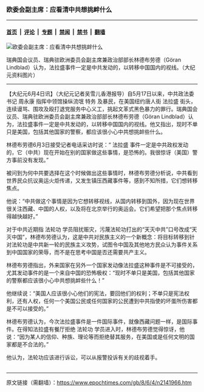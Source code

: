 ### 欧委会副主席：应看清中共想挑衅什么

---

#### [首页](../../../..?n2141966) &nbsp;|&nbsp; [评论](../../../../../epoch-comment?n2141966) &nbsp;|&nbsp; [专题](../../../../../epoch-special?n2141966) &nbsp;|&nbsp; [禁闻](../../../../../epoch-news?n2141966) &nbsp;|&nbsp; [禁书](../../../../../books?n2141966) &nbsp;|&nbsp; [翻墙](https://github.com/gfw-breaker/nogfw/blob/master/README.md?n2141966)


<div><img alt="欧委会副主席：应看清中共想挑衅什么" class="attachment-djy_600_400 size-djy_600_400 wp-post-image" src="https://i.epochtimes.com/assets/uploads/2008/06/806031723461366-600x400.jpg"/>
<div class="caption">
 <p>
  瑞典国会议员、瑞典驻欧洲委员会副主席兼政治部部长林德布劳德（Göran Lindblad）认为，法拉盛事件一定是中共发动的，以转移中国国内的视线。（大纪元资料图片）
 </p>
</div></div><hr/><div class="post_content" id="artbody" itemprop="articleBody">
 <!-- article content begin -->
 <p>
  【大纪元6月4日讯】（大纪元记者吴雪儿香港报导）自5月17日以来，中共政法委书记
  <ok href="https://www.epochtimes.com/gb/tag/%E5%91%A8%E6%B0%B8%E5%BA%B7.html">
   周永康
  </ok>
  指挥中领馆操纵流氓
  <ok href="https://www.epochtimes.com/gb/tag/%E7%89%B9%E5%8A%A1.html">
   特务
  </ok>
  及暴民，在美国纽约唐人街
  <ok href="https://www.epochtimes.com/gb/tag/%E6%B3%95%E6%8B%89%E7%9B%9B.html">
   法拉盛
  </ok>
  街头，连续谩骂、围攻及殴打退党服务中心义工，挑起文革式黑色暴力的罪行。瑞典国会议员、瑞典驻欧洲委员会副主席兼政治部部长林德布劳德（Göran Lindblad）认为，法拉盛事件一定是中共发动的，以转移中国国内的视线。他又指出，现时不单只是美国，包括其他国家的警察，都应该很小心中共想挑衅些什么。
 </p>
 <p>
  林德布劳德6月3日接受记者电话采访时说：“
  <ok href="https://www.epochtimes.com/gb/tag/%E6%B3%95%E6%8B%89%E7%9B%9B.html">
   法拉盛
  </ok>
  事件一定是中共政权发动的，它（中共）现在开始在别的国家做这些事情，是恐怖的。我很惊讶（美国）警方事前没有发现。”
 </p>
 <p>
  被问到为何中共要选择在这个时候做出这些事情时，林德布劳德分析说，中共看到世界民众抗议奥运火炬传递，又发生镇压西藏事件等，感到不知所措，它们想转移焦点。
 </p>
 <p>
  他说：“中共做这个事情是因为它想转移视线，从国内转移到国外，因为现在世界很关注西藏、中国的人权，以及将在北京举行的奥运会。它们希望把那个焦点转移得越快越好。”
 </p>
 <p>
  对于中共近期指
  <ok href="https://www.epochtimes.com/gb/tag/%E6%B3%95%E8%BD%AE%E5%8A%9F.html">
   法轮功
  </ok>
  学员阻扰赈灾，污蔑法轮功打出的“天灭中共”口号改成“天灭中国”，林德布劳德认为，这是中共对民族主义的一个新概念：将目标转移到针对法轮功是中共新一轮的民族主义攻势，试图令中国及其他地方民众认为事件关系到中国国家的荣辱，而不是在思考中国是否还需要共产主义。
 </p>
 <p>
  林德布劳德指出，外来国家在另外一个国家发动像法拉盛这种事件是不可接受的，尤其发动事件的是一个来自中国的恐怖极权：“现时不单只是美国，包括其他国家的警察都应该很小心中共想挑衅些什么！”
 </p>
 <p>
  他继续说：“美国人应该很小心他们的宪法，要回他们的权利；不单只是宪法权利，还有人权，任何一个美国公民或任何国家的公民遭到中共指使的坏蛋所伤害都是不可以接受的。”
 </p>
 <p>
  林德布劳德认为，今次法拉盛事件是一件国际事件，就像西藏问题一样，是国际事件。在得知法拉盛有餐厅拒绝
  <ok href="https://www.epochtimes.com/gb/tag/%E6%B3%95%E8%BD%AE%E5%8A%9F.html">
   法轮功
  </ok>
  学员进入时，林德布劳德觉得惊讶，他说：“因为某人的信仰、种族、理论等而拒绝替其服务，在美国或是任何文明的国家都是不合法的。”
 </p>
 <p>
  他认为，法轮功应该进行诉讼，可以从报警投诉有关的歧视着手。
  <br/>
  <font color="#ffffff">
   (http://www.dajiyuan.com)
  </font>
 </p>
 <!-- article content end -->
 <div id="below_article_ad">
 </div>
</div>


---

原文链接（需翻墙）：https://www.epochtimes.com/gb/8/6/4/n2141966.htm